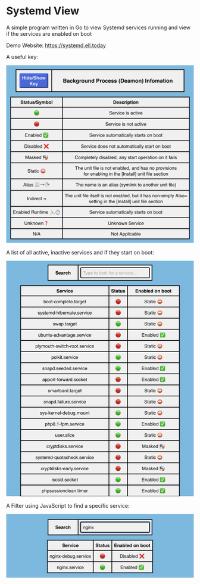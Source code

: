 # Systemd View
A simple program written in Go to view Systemd services running and view if the services are enabled on boot

Demo Website: https://systemd.ell.today

A useful key:

![image](https://github.com/Ellwould/systemd-view/blob/main/Systemd_View_Key.jpg)

A list of all active, inactive services and if they start on boot:

![image](https://github.com/Ellwould/systemd-view/blob/main/Systemd_View_Services.jpg)

A Filter using JavaScript to find a specific service:

![image](https://github.com/Ellwould/systemd-view/blob/main/Systemd_View_Filter.jpg)
